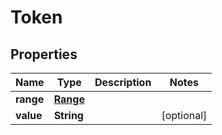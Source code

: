 

# Token

## Properties

Name | Type | Description | Notes
------------ | ------------- | ------------- | -------------
**range** | [**Range**](Range.md) |  | 
**value** | **String** |  |  [optional]



